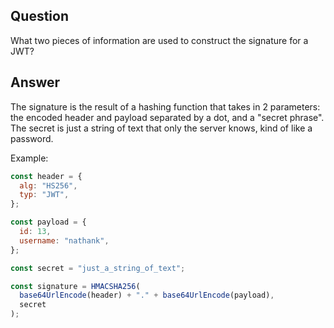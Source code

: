 ## Question

What two pieces of information are used to construct the signature for a JWT?

## Answer

The signature is the result of a hashing function that takes in 2 parameters: the encoded header and payload separated by a dot, and a "secret phrase". The secret is just a string of text that only the server knows, kind of like a password.

Example:

```js
const header = {
  alg: "HS256",
  typ: "JWT",
};

const payload = {
  id: 13,
  username: "nathank",
};

const secret = "just_a_string_of_text";

const signature = HMACSHA256(
  base64UrlEncode(header) + "." + base64UrlEncode(payload),
  secret
);
```
